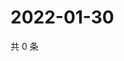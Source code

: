 # 2022-01-30

共 0 条

<!-- BEGIN WEIBO -->
<!-- 最后更新时间 Sun Jan 30 2022 20:12:33 GMT+0800 (China Standard Time) -->

<!-- END WEIBO -->
